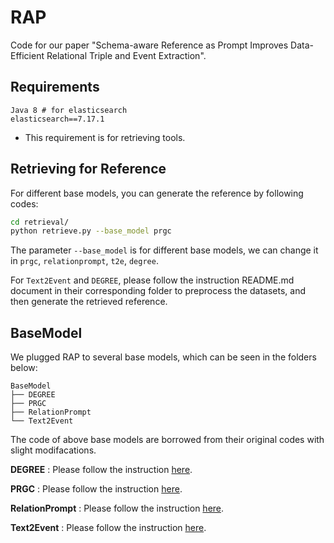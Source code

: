 # RAP

Code for our paper "Schema-aware Reference as Prompt Improves Data-Efficient
Relational Triple and Event Extraction".

## Requirements

```
Java 8 # for elasticsearch
elasticsearch==7.17.1
```
* This requirement is for retrieving tools.

## Retrieving for Reference

For different base models, you can generate the reference by following codes:

```bash
cd retrieval/ 
python retrieve.py --base_model prgc
```

The parameter `--base_model` is for different base models, we can change it in `prgc`, `relationprompt`, `t2e`, `degree`.

For `Text2Event` and `DEGREE`, please follow the instruction README.md document in their corresponding folder to preprocess the datasets, and then generate the retrieved reference.


## BaseModel

We plugged RAP to several base models, which can be seen in the folders below: 

```text
BaseModel
├── DEGREE
├── PRGC
├── RelationPrompt
└── Text2Event
```

The code of above base models are borrowed from their original codes with slight modifacations.

**DEGREE** : Please follow the instruction [here](./BaseModel/DEGREE/README.md).

**PRGC** : Please follow the instruction [here](./BaseModel/PRGC/README.md).

**RelationPrompt** : Please follow the instruction [here](./BaseModel/RelationPrompt/README.md).

**Text2Event** : Please follow the instruction [here](./BaseModel/Text2Event/README.md).
